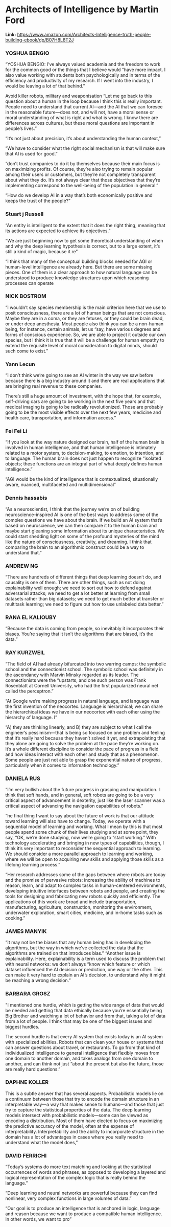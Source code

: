 # Architects of Intelligence by Martin Ford
**Link:** https://www.amazon.com/Architects-Intelligence-truth-people-building-ebook/dp/B07H8L8T2J

### YOSHUA BENGIO

“YOSHUA BENGIO: I’ve always valued academia and the freedom to work for the common good or the things that I believe would “have more impact. I also value working with students both psychologically and in terms of the efficiency and productivity of my research. If I went into the industry, I would be leaving a lot of that behind.”

Avoid killer robots, military and weaponisation
“Let me go back to this question about a human in the loop because I think this is really important. People need to understand that current AI—and the AI that we can foresee in the reasonable future—does not, and will not, have a moral sense or moral understanding of what is right and what is wrong. I know there are differences across cultures, but these moral questions are important in people’s lives.”

“It’s not just about precision, it’s about understanding the human context,”

“We have to consider what the right social mechanism is that will make sure that AI is used for good.”

“don’t trust companies to do it by themselves because their main focus is on maximizing profits. Of course, they’re also trying to remain popular among their users or customers, but they’re not completely transparent about what they do. It’s not always clear that those objectives that they’re implementing correspond to the well-being of the population in general.”

“How do we develop AI in a way that’s both economically positive and keeps the trust of the people?”

### Stuart j Russell
“An entity is intelligent to the extent that it does the right thing, meaning that its actions are expected to achieve its objectives.”

“We are just beginning now to get some theoretical understanding of when and why the deep learning hypothesis is correct, but to a large extent, it’s still a kind of magic, because it re”

“I think that many of the conceptual building blocks needed for AGI or human-level intelligence are already here. But there are some missing pieces. One of them is a clear approach to how natural language can be understood to produce knowledge structures upon which reasoning processes can operate

### NICK BOSTROM

“I wouldn’t say species membership is the main criterion here that we use to posit consciousness, there are a lot of human beings that are not conscious. Maybe they are in a coma, or they are fetuses, or they could be brain dead, or under deep anesthesia. Most people also think you can be a non-human being, for instance, certain animals, let us “say, have various degrees and forms of conscious experience. So, we are able to project it outside our own species, but I think it is true that it will be a challenge for human empathy to extend the requisite level of moral consideration to digital minds, should such come to exist.”

### Yann Lecun 

“I don’t think we’re going to see an AI winter in the way we saw before because there is a big industry around it and there are real applications that are bringing real revenue to these companies.

There’s still a huge amount of investment, with the hope that, for example, self-driving cars are going to be working in the next five years and that medical imaging is going to be radically revolutionized. Those are probably going to be the most visible effects over the next few years, medicine and health care, transportation, and information access.”

### Fei Fei Li

“If you look at the way nature designed our brain, half of the human brain is involved in human intelligence, and that human intelligence is intimately related to a motor system, to decision-making, to emotion, to intention, and to language. The human brain does not just happen to recognize 
“isolated objects; these functions are an integral part of what deeply defines human intelligence.”

“AGI would be the kind of intelligence that is contextualized, situationally aware, nuanced, multifaceted and multidimensional”

### Dennis hassabis 

“As a neuroscientist, I think that the journey we’re on of building neuroscience-inspired AI is one of the best ways to address some of the complex questions we have about the brain. If we build an AI system that’s based on neuroscience, we can then compare it to the human brain and maybe start gleaning some information about its unique characteristics. We could start shedding light on some of the profound mysteries of the mind like the nature of consciousness, creativity, and dreaming. I think that comparing the brain to an algorithmic construct could be a way to understand that.”

### ANDREW NG

“There are hundreds of different things that deep learning doesn’t do, and causality is one of them. There are other things, such as not doing explainability well enough; we need to sort out how to defend against adversarial attacks; we need to get a lot better at learning from small datasets rather than big datasets; we need to get much better at transfer or multitask learning; we need to figure out how to use unlabeled data better.”

### RANA EL KALIOUBY

“Because the data is coming from people, so inevitably it incorporates their biases. You’re saying that it isn’t the algorithms that are biased, it’s the data.”

### RAY KURZWEIL

“The field of AI had already bifurcated into two warring camps: the symbolic school and the connectionist school. The symbolic school was definitely in the ascendancy with Marvin Minsky regarded as its leader. The connectionists were the “upstarts, and one such person was Frank Rosenblatt at Cornell University, who had the first popularized neural net called the perceptron.”

“At Google we’re making progress in natural language, and language was the first invention of the neocortex. Language is hierarchical; we can share the hierarchical ideas we have in our neocortex with each other using the hierarchy of language. I”

“A) they are thinking linearly, and B) they are subject to what I call the engineer’s pessimism—that is being so focused on one problem and feeling that it’s really hard because they haven’t solved it yet, and extrapolating that they alone are going to solve the problem at the pace they’re working on. It’s a whole different discipline to consider the pace of progress in a field and how ideas interact with each other and study that as a phenomenon. Some people are just not able to grasp the exponential nature of progress, particularly when it comes to information technology.”

### DANIELA RUS

“I’m very bullish about the future progress in grasping and manipulation. I think that soft hands, and in general, soft robots are going to be a very critical aspect of advancement in dexterity, just like the laser scanner was a critical aspect of advancing the navigation capabilities of robots.”

“he final thing I want to say about the future of work is that our attitude toward learning will also have to change. Today, we operate with a sequential model of learning and working. What I mean by this is that most people spend some chunk of their lives studying and at some point, they say, “OK, we’re done studying, now we’re going to “start working.” With technology accelerating and bringing in new types of capabilities, though, I think it’s very important to reconsider the sequential approach to learning. We should consider a more parallel approach to learning and working, where we will be open to acquiring new skills and applying those skills as a lifelong learning process.”

“Her research addresses some of the gaps between where robots are today and the promise of pervasive robots: increasing the ability of machines to reason, learn, and adapt to complex tasks in human-centered environments, developing intuitive interfaces between robots and people, and creating the tools for designing and fabricating new robots quickly and efficiently. The applications of this work are broad and include transportation, manufacturing, agriculture, construction, monitoring the environment, underwater exploration, smart cities, medicine, and in-home tasks such as cooking.”

### JAMES MANYIK

“It may not be the biases that any human being has in developing the algorithms, but the way in which we’ve collected the data that the algorithms are trained on that introduces bias.”
“Another issue is explainability. Here, explainability is a term used to discuss the problem that with neural networks: we don’t always 
“know which feature or which dataset influenced the AI decision or prediction, one way or the other. This can make it very hard to explain an AI’s decision, to understand why it might be reaching a wrong decision.”

### BARBARA GROSZ

"I mentioned one hurdle, which is getting the wide range of data that would be needed and getting that data ethically because you’re essentially being Big Brother and watching a lot of behavior and from that, taking a lot of data from a lot of people. I think that may be one of the biggest issues and biggest hurdles.

The second hurdle is that every AI system that exists today is an AI system with specialized abilities. Robots that can clean your house or systems that can answer questions about travel, or restaurants. To go from that kind of individualized intelligence to general intelligence that flexibly moves from one domain to another domain, and takes analogs from one domain to another, and can think not just “about the present but also the future, those are really hard questions.”

### DAPHNE KOLLER

This is a subtle answer that has several aspects. Probabilistic models lie on a continuum between those that try to encode the domain structure in an interpretable way—a way that makes sense to humans—and those that just try to capture the statistical properties of the data. The deep learning models intersect with probabilistic models—some can be viewed as encoding a distribution. Most of them have elected to focus on maximizing the predictive accuracy of the model, often at the expense of interpretability. Interpretability and the ability to incorporate structure in the domain has a lot of advantages in cases where you really need to understand what the model does,”

### DAVID FERRICHI

“Today’s systems do more text matching and looking at the statistical occurrences of words and phrases, as opposed to developing a layered and logical representation of the complex logic that is really behind the language.”

“Deep learning and neural networks are powerful because they can find nonlinear, very complex functions in large volumes of data.”

“Our goal is to produce an intelligence that is anchored in logic, language and reason because we want to produce a compatible human intelligence. In other words, we want to pro”


